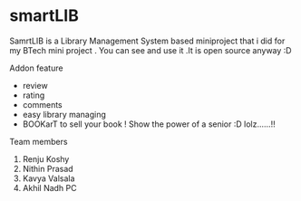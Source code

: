 smartLIB
======
SamrtLIB is a Library Management System based miniproject that i did for my BTech mini project . You can see and use it .It is open source anyway :D 

Addon feature 
- review 
- rating
- comments 
-  easy library managing 
-  BOOKarT to sell your book  !  Show the power of a senior :D lolz......!!


Team members 

1) Renju Koshy
2) Nithin Prasad
3) Kavya Valsala
4) Akhil Nadh PC
